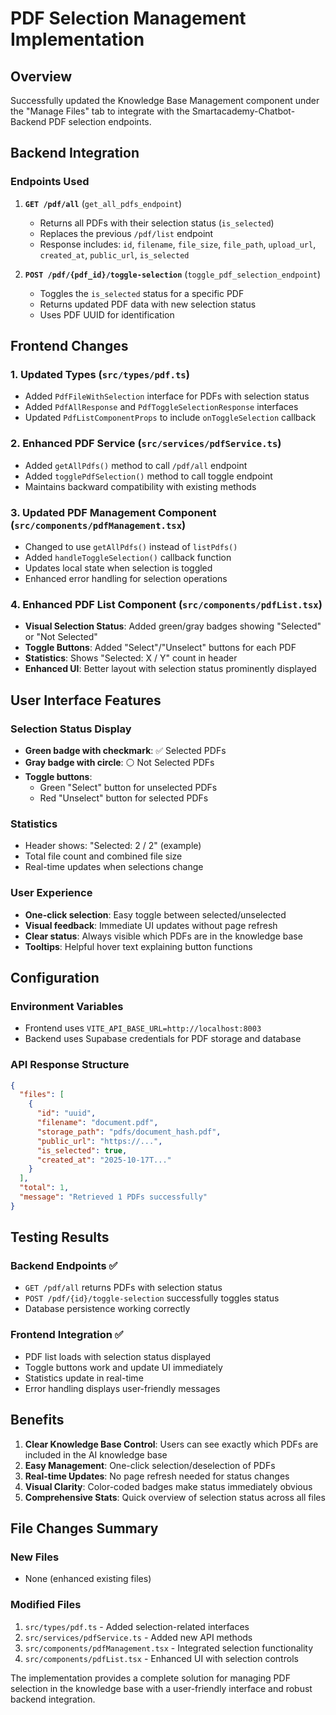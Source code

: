 # PDF Selection Management Implementation

## Overview
Successfully updated the Knowledge Base Management component under the "Manage Files" tab to integrate with the Smartacademy-Chatbot-Backend PDF selection endpoints.

## Backend Integration

### Endpoints Used
1. **`GET /pdf/all`** (`get_all_pdfs_endpoint`)
   - Returns all PDFs with their selection status (`is_selected`)
   - Replaces the previous `/pdf/list` endpoint
   - Response includes: `id`, `filename`, `file_size`, `file_path`, `upload_url`, `created_at`, `public_url`, `is_selected`

2. **`POST /pdf/{pdf_id}/toggle-selection`** (`toggle_pdf_selection_endpoint`)
   - Toggles the `is_selected` status for a specific PDF
   - Returns updated PDF data with new selection status
   - Uses PDF UUID for identification

## Frontend Changes

### 1. Updated Types (`src/types/pdf.ts`)
- Added `PdfFileWithSelection` interface for PDFs with selection status
- Added `PdfAllResponse` and `PdfToggleSelectionResponse` interfaces
- Updated `PdfListComponentProps` to include `onToggleSelection` callback

### 2. Enhanced PDF Service (`src/services/pdfService.ts`)
- Added `getAllPdfs()` method to call `/pdf/all` endpoint
- Added `togglePdfSelection()` method to call toggle endpoint
- Maintains backward compatibility with existing methods

### 3. Updated PDF Management Component (`src/components/pdfManagement.tsx`)
- Changed to use `getAllPdfs()` instead of `listPdfs()`
- Added `handleToggleSelection()` callback function
- Updates local state when selection is toggled
- Enhanced error handling for selection operations

### 4. Enhanced PDF List Component (`src/components/pdfList.tsx`)
- **Visual Selection Status**: Added green/gray badges showing "Selected" or "Not Selected"
- **Toggle Buttons**: Added "Select"/"Unselect" buttons for each PDF
- **Statistics**: Shows "Selected: X / Y" count in header
- **Enhanced UI**: Better layout with selection status prominently displayed

## User Interface Features

### Selection Status Display
- **Green badge with checkmark**: ✅ Selected PDFs
- **Gray badge with circle**: ⚪ Not Selected PDFs
- **Toggle buttons**: 
  - Green "Select" button for unselected PDFs
  - Red "Unselect" button for selected PDFs

### Statistics
- Header shows: "Selected: 2 / 2" (example)
- Total file count and combined file size
- Real-time updates when selections change

### User Experience
- **One-click selection**: Easy toggle between selected/unselected
- **Visual feedback**: Immediate UI updates without page refresh
- **Clear status**: Always visible which PDFs are in the knowledge base
- **Tooltips**: Helpful hover text explaining button functions

## Configuration

### Environment Variables
- Frontend uses `VITE_API_BASE_URL=http://localhost:8003`
- Backend uses Supabase credentials for PDF storage and database

### API Response Structure
```json
{
  "files": [
    {
      "id": "uuid",
      "filename": "document.pdf",
      "storage_path": "pdfs/document_hash.pdf",
      "public_url": "https://...",
      "is_selected": true,
      "created_at": "2025-10-17T..."
    }
  ],
  "total": 1,
  "message": "Retrieved 1 PDFs successfully"
}
```

## Testing Results

### Backend Endpoints ✅
- `GET /pdf/all` returns PDFs with selection status
- `POST /pdf/{id}/toggle-selection` successfully toggles status
- Database persistence working correctly

### Frontend Integration ✅
- PDF list loads with selection status displayed
- Toggle buttons work and update UI immediately
- Statistics update in real-time
- Error handling displays user-friendly messages

## Benefits

1. **Clear Knowledge Base Control**: Users can see exactly which PDFs are included in the AI knowledge base
2. **Easy Management**: One-click selection/deselection of PDFs
3. **Real-time Updates**: No page refresh needed for status changes
4. **Visual Clarity**: Color-coded badges make status immediately obvious
5. **Comprehensive Stats**: Quick overview of selection status across all files

## File Changes Summary

### New Files
- None (enhanced existing files)

### Modified Files
1. `src/types/pdf.ts` - Added selection-related interfaces
2. `src/services/pdfService.ts` - Added new API methods
3. `src/components/pdfManagement.tsx` - Integrated selection functionality
4. `src/components/pdfList.tsx` - Enhanced UI with selection controls

The implementation provides a complete solution for managing PDF selection in the knowledge base with a user-friendly interface and robust backend integration.